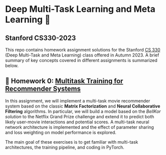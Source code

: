 # Deep Multi-Task Learning and Meta Learning :robot:

## Stanford CS330-2023

This repo contains homework assignment solutions for the Stanford [CS 330](https://cs330.stanford.edu/) 
(Deep Multi-Task and Meta Learning) class offered in Autumn 2023.  A brief summary of key concepts covered in different 
assignments is summarized below.

## :memo: Homework 0: [Multitask Training for Recommender Systems](HW0/CS330_Homework0.pdf)
In this assignment, we will implement a multi-task movie recommender system based on the classic **Matrix Factorization** and **Neural Collaborative Filtering** algorithms. In particular, we will build a model based on the _BellKor solution_ to the Netflix Grand Prize challenge and extend it to predict both likely user-movie interactions and potential scores. A multi-task neural network architecture is  implemented and the effect of parameter sharing and loss weighting on model performance is explored.

The main goal of these exercises is to get familiar with multi-task architectures, the training pipeline, and coding in PyTorch.
